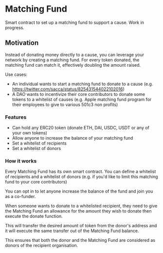 # Matching Fund

Smart contract to set up a matching fund to support a cause.
Work in progress.

## Motivation

Instead of donating money directly to a cause, you can leverage your network by creating a matching fund.
For every token donated, the matching fund can match it, effectively doubling the amount raised.

Use cases:

- An individual wants to start a matching fund to donate to a cause (e.g. https://twitter.com/sacca/status/825431544022102016)
- A DAO wants to incentivize their core contributors to donate some tokens to a whitelist of causes (e.g. Apple matching fund program for their employees to give to various 501c3 non profits)

### Features

- Can hold any ERC20 token (donate ETH, DAI, USDC, USDT or any of your own tokens)
- Allow anyone to increase the balance of your matching fund
- Set a whitelist of recipients
- Set a whitelist of donors

### How it works

Every Matching Fund has its own smart contract.
You can define a whitelist of recipients and a whitelist of donors (e.g. if you'd like to limit this matching fund to your core contributors)

You can opt in to let anyone increase the balance of the fund and join you as a co-funder.

When someone wants to donate to a whitelisted recipient, they need to give the Matching Fund an allowance for the amount they wish to donate then execute the donate function.

This will transfer the desired amount of token from the donor's address and it will execute the same transfer out of the Matching Fund balance.

This ensures that both the donor and the Matching Fund are considered as donors of the recipient organisation.
